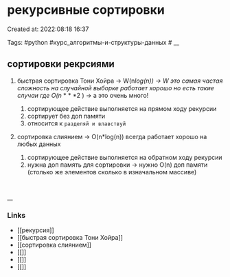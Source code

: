 # рекурсивные сортировки

Created at: 2022:08:18 16:37

Tags: #python  #курс_алгоритмы-и-структуры-данных    #
__ 

##   сортировки рекрсиями
1.  быстрая сортировка Тони Хойра -> W(n*log(n)) -> W это самая частая сложность
 на случайной выборке работает хорошо но есть такие случаи где O(n*  * * *2 )  ->  а это очень много! 
	 1. сортирующее действие выполняется на прямом ходу рекурсии
	 2.  сортирует без доп памяти
	 3. относится к `разделяй и влавствуй`

2. сортировка слиянием -> O(n*log(n)) всегда работает хорошо на любых данных
	1. сортирующее действие выполняется на обратном ходу рекурсии
	2. нужна доп память для сортировки -> нужно O(n) доп памяти (столько же элементов сколько в изначальном массиве)


``` python 



```

__

### Links

- [[рекурсия]]
- [[быстрая сортировка Тони Хойра]]
- [[сортировка слиянием]]
- [[]]
- [[]]
- [[]]